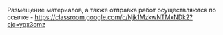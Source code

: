 Размещение материалов, а также отправка работ осуществляются по ссылке - https://classroom.google.com/c/Njk1MzkwNTMxNDk2?cjc=yqx3cmz
